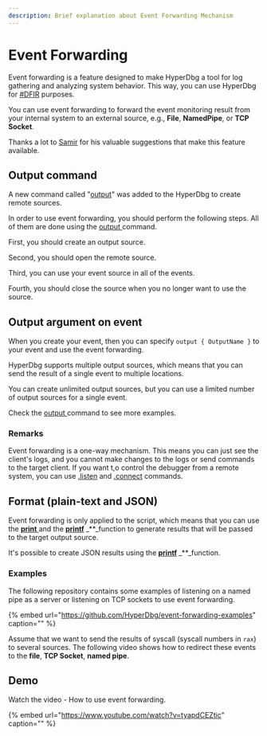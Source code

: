 ```yaml
---
description: Brief explanation about Event Forwarding Mechanism
---
```


# Event Forwarding

Event forwarding is a feature designed to make HyperDbg a tool for log gathering and analyzing system behavior. This way, you can use HyperDbg for [\#DFIR](https://twitter.com/search?q=%23dfir) purposes.

You can use event forwarding to forward the event monitoring result from your internal system to an external source, e.g., **File**, **NamedPipe**, or **TCP Socket**.

Thanks a lot to [Samir](https://twitter.com/SBousseaden) for his valuable suggestions that make this feature available.

## Output command

A new command called "[output](https://docs.hyperdbg.org/commands/debugging-commands/output)" was added to the HyperDbg to create remote sources.

In order to use event forwarding, you should perform the following steps. All of them are done using the [output ](https://docs.hyperdbg.org/commands/debugging-commands/output)command.

First, you should create an output source.

Second, you should open the remote source.

Third, you can use your event source in all of the events.

Fourth, you should close the source when you no longer want to use the source.

## Output argument on event

When you create your event, then you can specify `output { OutputName }` to your event and use the event forwarding.

HyperDbg supports multiple output sources, which means that you can send the result of a single event to multiple locations.

You can create unlimited output sources, but you can use a limited number of output sources for a single event.

Check the [output ](https://docs.hyperdbg.org/commands/debugging-commands/output)command to see more examples.

### Remarks

Event forwarding is a one-way mechanism. This means you can just see the client's logs, and you cannot make changes to the logs or send commands to the target client. If you want t,o control the debugger from a remote system, you can use [.listen](https://docs.hyperdbg.org/commands/meta-commands/.listen) and [.connect](https://docs.hyperdbg.org/commands/meta-commands/.connect) commands.

## Format \(plain-text and JSON\)

Event forwarding is only applied to the script, which means that you can use the [**print** ](https://docs.hyperdbg.org/commands/scripting-language/functions/exports/print)and the [**printf**](https://docs.hyperdbg.org/commands/scripting-language/functions/exports/printf) _\*\*_function to generate results that will be passed to the target output source.

It's possible to create JSON results using the [**printf**](https://docs.hyperdbg.org/commands/scripting-language/functions/exports/printf) _\*\*_function.

### Examples

The following repository contains some examples of listening on a named pipe as a server or listening on TCP sockets to use event forwarding.

{% embed url="https://github.com/HyperDbg/event-forwarding-examples" caption="" %}

Assume that we want to send the results of syscall \(syscall numbers in `rax`\) to several sources. The following video shows how to redirect these events to the **file**, **TCP Socket**, **named pipe**.

## Demo

Watch the video - How to use event forwarding.

{% embed url="https://www.youtube.com/watch?v=tyapdCEZtic" caption="" %}

